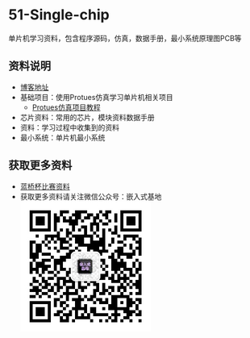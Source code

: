 # 51-Single-chip
单片机学习资料，包含程序源码，仿真，数据手册，最小系统原理图PCB等
## 资料说明

* [博客地址](https://blog.csdn.net/qq_39020934) 
* 基础项目：使用Protues仿真学习单片机相关项目
  * [Protues仿真项目教程](https://blog.csdn.net/qq_39020934/article/details/80013342?spm=1001.2014.3001.5502)
* 芯片资料：常用的芯片，模块资料数据手册
* 资料：学习过程中收集到的资料
* 最小系统：单片机最小系统
## 获取更多资料

* [蓝桥杯比赛资料](https://github.com/Lighter-z/lanqiaobei)
* 获取更多资料请关注微信公众号：嵌入式基地    
![扫码关注公众号](嵌入式基地.jpg)
